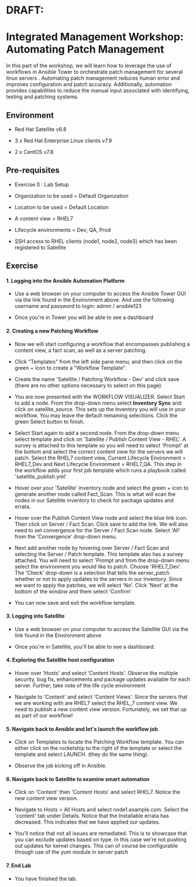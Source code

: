 DRAFT:
======

Integrated Management Workshop: Automating Patch Management
===========================================================

In this part of the workshop, we will learn how to leverage the use of workflows in Ansible Tower to orchestrate patch management for several linux servers . Automating patch management reduces human error and improves configuration and patch accuracy. Additionally, automation provides capabilities to reduce the manual input associated with identifying, testing and patching systems. 

Environment
-----------

-   Red Hat Satellite v6.8

-   3 x Red Hat Enterprise Linux clients v7.9

-   2 x CentOS v7.8

Pre-requisites 
---------------

-   Exercise 0 : Lab Setup

-   Organization to be used = Default Organization

-   Location to be used = Default Location

-   A content view = RHEL7

-   Lifecycle environments = Dev, QA, Prod

-   SSH access to RHEL clients (node1, node2, node3) which has been registered to Satellite

Exercise
--------

#### 1\. Logging into the Ansible Automation Platform

-   Use a web browser on your computer to access the Ansible Tower GUI via the link found in the Environment above. And use the following username and password to login: admin / ansible123

-   Once you're in Tower you will be able to see a dashboard

#### 2\. Creating a new Patching Workflow

-   Now we will start configuring a workflow that encompasses publishing a content view, a fact scan, as well as a server patching.

-   Click "Templates" from the left side pane menu, and then click on the green + icon to create a "Workflow Template".

-   Create the name 'Satellite / Patching Workflow - Dev' and click save (there are no other options necessary to select on this page).

-   You are now presented with the WORKFLOW VISUALIZER. Select Start to add a node. From the drop-down menu select **Inventory Sync** and click on satellite_source. This sets up the inventory you will use in your workflow. You may leave the default remaining selections. Click the green Select button to finish.

-   Select Start again to add a second node. From the drop-down menu select template and click on 'Satellite / Publish Content View - RHEL'. A survey is attached to this template so you will need to select 'Prompt' at the bottom and select the correct content view for the servers we will patch. Select the RHEL7 content view, Current Lifecycle Environment = RHEL7_Dev and Next Lifecycle Environment = RHEL7_QA. This step in the workflow adds your first job template which runs a playbook called 'satellite_publish.yml'

-   Hover over your 'Satellite' inventory node and select the green + icon to generate another node called Fact_Scan. This is what will scan the nodes in our Satellite inventory to check for package updates and errata. 

-   Hover over the Publish Content View node and select the blue link icon. Then click on Server / Fact Scan. Click save to add the link. We will also need to set convergence for the Server / Fact Scan node. Select 'All' from the 'Convergence' drop-down menu. 

-   Next add another node by hovering over Server / Fact Scan and selecting the Server / Patch template. This template also has a survey attached. You will need to select 'Prompt and from the drop-down menu select the environment you would like to patch. Choose 'RHEL7_Dev'. The 'Check' drop-down is a selection that tells the server_patch whether or not to apply updates to the servers in our inventory. Since we want to apply the patches, we will select 'No'. Click 'Next' at the bottom of the window and them select 'Confirm'

-   You can now save and exit the workflow template.

#### 3\. Logging into Satellite 

-   Use a web browser on your computer to access the Satellite GUI via the link found in the Environment above

-   Once you're in Satellite, you'll be able to see a dashboard.

#### 4\. Exploring the Satellite host configuration

-   Hover over 'Hosts' and select 'Content Hosts'. Observe the multiple security, bug fix, enhancements and package updates available for each server. Further, take note of the life cycle environment 

-   Navigate to 'Content' and select 'Content Views'. Since the servers that we are working with are RHEL7 select the RHEL_7 content view. We need to publish a new content view version. Fortunately, we set that up as part of our workflow!

#### 5\. Navigate back to Ansible and let's launch the workflow job

-   Click on Templates to locate the Patching Workflow template. You can either click on the rocketship to the right of the template or select the template and select LAUNCH. (they do the same thing). 

-   Observe the job kicking off in Ansible. 

#### 6\. Navigate back to Satellite to examine smart automation

-   Click on 'Content' then 'Content Hosts' and select RHEL7. Notice the new content view version.

-   Navigate to Hosts > All Hosts and select node1.example.com. Select the 'content' tab under Details. Notice that the Installable errata has decreased. This indicates that we have applied our updates.

-   You'll notice that not all issues are remediated. This is to showcase that you can exclude updates based on type. In this case we're not pushing out updates for kernel changes. This can of course be configurable through use of the yum module in server patch

#### 7\. End Lab

-   You have finished the lab.
